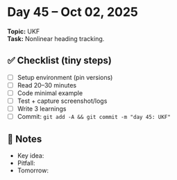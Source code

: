 # Day 45 – Oct 02, 2025
**Topic:** UKF  
**Task:** Nonlinear heading tracking.

## ✅ Checklist (tiny steps)
- [ ] Setup environment (pin versions)
- [ ] Read 20–30 minutes
- [ ] Code minimal example
- [ ] Test + capture screenshot/logs
- [ ] Write 3 learnings
- [ ] Commit: `git add -A && git commit -m "day 45: UKF"`

## 📓 Notes
- Key idea:
- Pitfall:
- Tomorrow:
